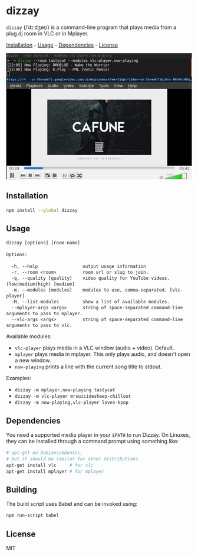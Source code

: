 dizzay
======

`dizzay` (/ˈdɪːdʒeɪ/) is a command-line program that plays media from a plug.dj
room in VLC or in Mplayer.

[Installation](#installation) -
[Usage](#usage) -
[Dependencies](#dependencies) -
[License](#license)

![VLC](./screens/vlc-player_and_now-playing.png)

## Installation

```bash
npm install --global dizzay
```

## Usage

    dizzay [options] [room-name]

    Options:

      -h, --help                 output usage information
      -r, --room <room>          room url or slug to join.
      -q, --quality [quality]    video quality for YouTube videos. (low|medium|high) [medium]
      -m, --modules [modules]    modules to use, comma-separated. [vlc-player]
      -M, --list-modules         show a list of available modules.
      --mplayer-args <args>      string of space-separated command-line arguments to pass to mplayer.
      --vlc-args <args>          string of space-separated command-line arguments to pass to vlc.

Available modules:

 * `vlc-player` plays media in a VLC window (audio + video). Default.
 * `mplayer` plays media in mplayer. This only plays audio, and doesn't open a
   new window.
 * `now-playing` prints a line with the current song title to stdout.

Examples:

 * `dizzay -m mplayer,now-playing tastycat`
 * `dizzay -m vlc-player mrsuicidesheep-chillout`
 * `dizzay -m now-playing,vlc-player loves-kpop`

## Dependencies

You need a supported media player in your `$PATH` to run Dizzay.
On Linuxes, they can be installed through a command prompt using something like:

```bash
# apt-get on Debians/Ubuntus,
# but it should be similar for other distributions
apt-get install vlc     # for vlc
apt-get install mplayer # for mplayer
```

## Building

The build script uses Babel and can be invoked using:

```bash
npm run-script babel
```

## License

MIT
